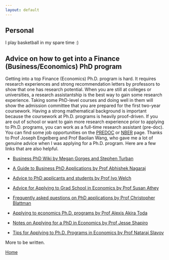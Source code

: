 ```yaml
---
layout: default
---
```


## Personal

I play basketball in my spare time :)

## Advice on how to get into a Finance (Business/Economics) PhD program

Getting into a top Finance (Economics) Ph.D. program is hard. It requires research experiences and strong recommendation letters by professors to show that one has research potential. When you are still at colleges or universities, a research assistantship is the best way to gain some research experience. Taking some PhD-level courses and doing well in them will show the admission committee that you are prepared for the first two-year coursework. Having a strong mathematical background is important because the coursework at Ph.D. programs is heavily proof-driven. If you are out of school or want to gain more research experience prior to applying to Ph.D. programs, you can work as a full-time research assistant (pre-doc). You can find some job opportunities on the <a href="https://predoc.org/opportunities" target="_black">PREDOC</a> or <a href="https://www.nber.org/career-resources/research-assistant-positions-not-nber" target="_black">NBER</a> page. Thanks to Prof Joseph Engelberg and Prof Baolian Wang, who gave me a lot of genuine advice when I was applying for a Ph.D. program. Here are a few links that are also helpful.

*   <a href="http://www.businessphdwiki.com/" target="_black">Business PhD Wiki by Megan Gorges and Stephen Turban</a>

*   <a href="https://abhishekn.com/files/phdguide.pdf" target="_black">A Guide to Business PhD Applications by Prof Abhishek Nagaraj</a>

*   <a href="https://www.ivo-welch.info/teaching/advicephd.html" target="_black">Advice to PhD applicants and students by Prof Ivo Welch</a>

*   <a href="https://athey.people.stanford.edu/professional-advice" target="_black">Advice for Applying to Grad School in Economics by Prof Susan Athey</a>

*   <a href="https://chrisblattman.com/about/contact/gradschool/" target="_black">Frequently asked questions on PhD applications by Prof Christopher Blattman</a>

*   <a href="https://alexisakira.github.io/misc/apply-econphd" target="_black">Applying to economics Ph.D. programs by Prof Alexis Akira Toda</a>

*   <a href="https://www.brown.edu/Research/Shapiro/pdfs/phdnotes.pdf" target="_black">Notes on Applying for a PhD in Economics by Prof Jesse Shapiro</a>

*   <a href="http://www.sitaslavov.com/home/advice" target="_black">Tips for Applying to Ph.D. Programs in Economics by Prof Nataraj Slavov</a>

More to be written.

[Home](./)

